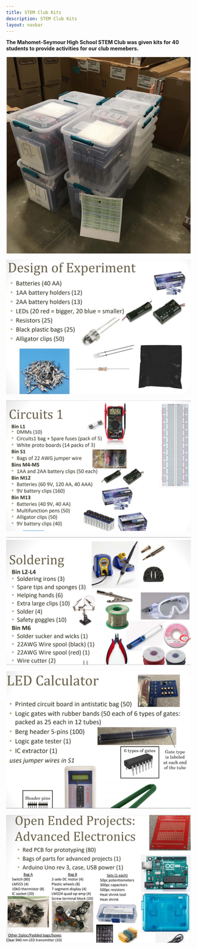 ```yaml
---
title: STEM Club Kits
description: STEM Club Kits
layout: navbar
---
```


**The Mahomet-Seymour High School STEM Club was given kits for 40 students to provide activities for our club memebers.**

![](images/STEMclubKit1.jpg)

![](images/STEMclubKit2.jpg)

![](images/STEMclubKit3.jpg)

![](images/STEMclubKit4.jpg)

![](images/STEMclubKit5.jpg)

![](images/STEMclubKit6.jpg)




